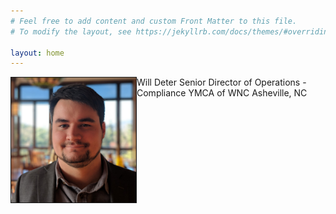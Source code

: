 ```yaml
---
# Feel free to add content and custom Front Matter to this file.
# To modify the layout, see https://jekyllrb.com/docs/themes/#overriding-theme-defaults

layout: home
---
```


<img src="/assets/will.jpg" width="200" height="auto" border="1px solid #000" align="left">
Will Deter
Senior Director of Operations - Compliance
YMCA of WNC
Asheville, NC

<br clear="left"/>



